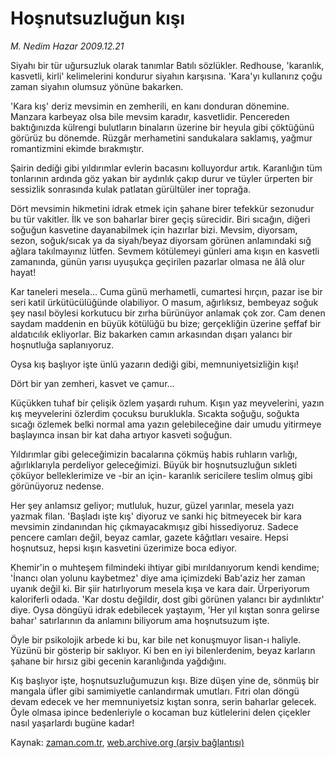 # Hoşnutsuzluğun kışı

*M. Nedim Hazar 2009.12.21*

<tr><td class="metin" colspan="2" style="padding-top: 20px; padding-left: 5px; ">Siyahı bir tür uğursuzluk olarak tanımlar Batılı sözlükler. Redhouse, 'karanlık, kasvetli, kirli' kelimelerini kondurur siyahın karşısına. 'Kara'yı kullanırız çoğu zaman siyahın olumsuz yönüne bakarken.</td></tr><tr><td class="metin" colspan="2" style="padding-top: 20px; padding-left: 5px; "><p>'Kara kış' deriz mevsimin en zemherili, en kanı donduran dönemine. Manzara karbeyaz olsa bile mevsim karadır, kasvetlidir. Pencereden baktığınızda külrengi bulutların binaların üzerine bir heyula gibi çöktüğünü görürüz bu dönemde. Rüzgâr merhametini sandukalara saklamış, yağmur romantizmini ekimde bırakmıştır.
<p>Şairin dediği gibi yıldırımlar evlerin bacasını kolluyordur artık. Karanlığın tüm tonlarının ardında göz yakan bir aydınlık çakıp durur ve tüyler ürperten bir sessizlik sonrasında kulak patlatan gürültüler iner toprağa.
<p>Dört mevsimin hikmetini idrak etmek için şahane birer tefekkür sezonudur bu tür vakitler. İlk ve son baharlar birer geçiş sürecidir. Biri sıcağın, diğeri soğuğun kasvetine dayanabilmek için hazırlar bizi. Mevsim, diyorsam, sezon, soğuk/sıcak ya da siyah/beyaz diyorsam görünen anlamındaki sığ ağlara takılmayınız lütfen. Sevmem kötülemeyi günleri ama kışın en kasvetli zamanında, günün yarısı uyuşukça geçirilen pazarlar olmasa ne âlâ olur hayat!
<p>Kar taneleri mesela... Cuma günü merhametli, cumartesi hırçın, pazar ise bir seri katil ürkütücülüğünde olabiliyor. O masum, ağırlıksız, bembeyaz soğuk şey nasıl böylesi korkutucu bir zırha bürünüyor anlamak çok zor. Cam denen saydam maddenin en büyük kötülüğü bu bize; gerçekliğin üzerine şeffaf bir aldatıcılık ekliyorlar. Biz bakarken camın arkasından dışarı yalancı bir hoşnutluğa saplanıyoruz.
<p>Oysa kış başlıyor işte ünlü yazarın dediği gibi, memnuniyetsizliğin kışı!
<p>Dört bir yan zemheri, kasvet ve çamur...
<p>Küçükken tuhaf bir çelişik özlem yaşardı ruhum. Kışın yaz meyvelerini, yazın kış meyvelerini özlerdim çocuksu buruklukla. Sıcakta soğuğu, soğukta sıcağı özlemek belki normal ama yazın gelebileceğine dair umudu yitirmeye başlayınca insan bir kat daha artıyor kasveti soğuğun.
<p>Yıldırımlar gibi geleceğimizin bacalarına çökmüş habis ruhların varlığı, ağırlıklarıyla perdeliyor geleceğimizi. Büyük bir hoşnutsuzluğun sıkleti çöküyor belleklerimize ve -bir an için- karanlık sericilere teslim olmuş gibi görünüyoruz nedense.
<p>Her şey anlamsız geliyor; mutluluk, huzur, güzel yarınlar, mesela yazı yazmak filan. 'Başladı işte kış' diyoruz ve sanki hiç bitmeyecek bir kara mevsimin zindanından hiç çıkmayacakmışız gibi hissediyoruz. Sadece pencere camları değil, beyaz camlar, gazete kâğıtları vesaire. Hepsi hoşnutsuz, hepsi kışın kasvetini üzerimize boca ediyor.
<p>Khemir'in o muhteşem filmindeki ihtiyar gibi mırıldanıyorum kendi kendime; 'İnancı olan yolunu kaybetmez' diye ama içimizdeki Bab'aziz her zaman uyanık değil ki. Bir şiir hatırlıyorum mesela kışa ve kara dair. Ürperiyorum kaloriferli odada. 'Kar dostu değildir, dost gibi görünen yalancı bir aydınlıktır' diye. Oysa döngüyü idrak edebilecek yaştayım, 'Her yıl kıştan sonra gelirse bahar' satırlarının da anlamını biliyorum ama hoşnutsuzum işte.
<p>Öyle bir psikolojik arbede ki bu, kar bile net konuşmuyor lisan-ı haliyle. Yüzünü bir gösterip bir saklıyor. Ki ben en iyi bilenlerdenim, beyaz karların şahane bir hırsız gibi gecenin karanlığında yağdığını.
<p>Kış başlıyor işte, hoşnutsuzluğumuzun kışı. Bize düşen yine de, sönmüş bir mangala üfler gibi samimiyetle canlandırmak umutları. Fıtri olan döngü devam edecek ve her memnuniyetsiz kıştan sonra, serin baharlar gelecek. Öyle olmasa ipince bedenleriyle o kocaman buz kütlelerini delen çiçekler nasıl yaşarlardı bugüne kadar!<br/></p></p></p></p></p></p></p></p></p></p></p></p></td></tr>

Kaynak: [zaman.com.tr](http://zaman.com.tr/yazar.do?yazino=930021), [web.archive.org (arşiv bağlantısı)](http://web.archive.org/web/20100123100759/http://www.zaman.com.tr:80/yazar.do?yazino=930021)
